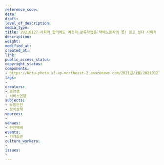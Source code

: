 ```yaml
---
reference_code: 
date: 
draft: 
level_of_description: 
media_type: 
title: 20210127-사회적 합의에도 여전히 분류작업은 택배노동자의 몫! 살고 싶다 사회적 총파업 선포 기자회견
description: 
weight: 
modified_at: 
created_at: 
link: 
public_access_status: 
copyright_status: 
components:
- https://kctu-photo.s3.ap-northeast-2.amazonaws.com/2021년/1월/20210127-사회적+합의에도+여전히+분류작업은+택배노동자의+몫!+살고+싶다+사회적+총파업+선포+기자회견/_1DX8483.jpg
tags:
- 
creators:
- 총연맹
- 서비스연맹
subjects:
- 노동안전
- 정치정책
sources:
- 
venues:
- 한진택배
events:
- 기자회견
culture_workers:
- 
issues:
- 
---
```

